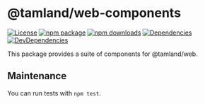 # @tamland/web-components

[![License](https://img.shields.io/npm/l/@tamland/web-components.svg)](https://github.com/feight/tamland/blob/master/LICENSE)
[![npm package](https://img.shields.io/npm/v/@tamland/web-components/latest.svg)](https://www.npmjs.com/package/@tamland/web-components)
[![npm downloads](https://img.shields.io/npm/dm/@tamland/web-components.svg)](https://www.npmjs.com/package/@tamland/web-components)
[![Dependencies](https://img.shields.io/david/feight/tamland.svg?path=packages%2Fweb-components)](https://david-dm.org/feight/tamland?path=packages/web-components)
[![DevDependencies](https://img.shields.io/david/feight/tamland.svg?path=packages%2Fweb-components)](https://david-dm.org/feight/tamland?type=dev&path=packages/web-components)

This package provides a suite of components for @tamland/web.

## Maintenance

You can run tests with `npm test`.
